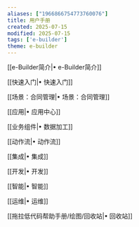 ```yaml
---
aliases: ["1966866754773760076"]
title: 用户手册
created: 2025-07-15
modified: 2025-07-15
tags: ['e-builder']
theme: e-builder
---
```


[[e-Builder简介|﻿﻿• e-Builder简介]]

[[快速入门|﻿﻿• 快速入门]]

[[场景：合同管理|﻿﻿• 场景：合同管理]]

[[应用|﻿﻿• 应用中心]]

[[业务组件|﻿﻿• 数据加工]]

[[动作流|﻿﻿• 动作流]]

[[集成|﻿﻿• 集成]]

[[开发|﻿﻿• 开发]]

[[智能|﻿﻿• 智能]]

[[运维|﻿﻿• 运维]]

[[拖拉低代码帮助手册/绘图/回收站|﻿﻿• 回收站]]